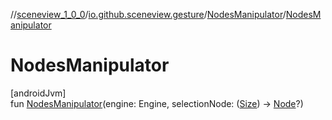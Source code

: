 //[sceneview_1_0_0](../../../index.md)/[io.github.sceneview.gesture](../index.md)/[NodesManipulator](index.md)/[NodesManipulator](-nodes-manipulator.md)

# NodesManipulator

[androidJvm]\
fun [NodesManipulator](-nodes-manipulator.md)(engine: Engine, selectionNode: ([Size](../../io.github.sceneview.math/index.md#1872733609%2FClasslikes%2F-602047187)) -&gt; [Node](../../io.github.sceneview.nodes/-node/index.md)?)

